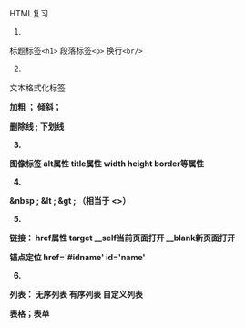 HTML复习

1.

标题标签`<h1>` 段落标签`<p>`  换行`<br/>`

2.

文本格式化标签

<strong>加粗 <b></b> ；  <em></em>倾斜； <i></i>

<del></del>删除线  <s></s> ;  <ins></ins>下划线 <u></u>

3.

图像标签<img>  alt属性  title属性 width height border等属性

4.

&nbsp ;   &lt ; &gt ;    （相当于 <>）

5.

链接： href属性  target  __self当前页面打开   __blank新页面打开

锚点定位 href='#idname'    id='name'

6.

 列表： 无序列表   有序列表   自定义列表

表格；表单

